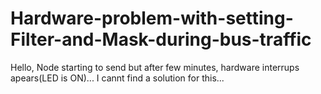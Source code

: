 # Hardware-problem-with-setting-Filter-and-Mask-during-bus-traffic
Hello,  Node starting to send but after few minutes, hardware interrups apears(LED is ON)... I cannt find a solution for this...
